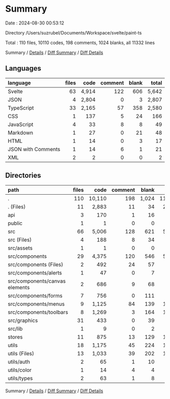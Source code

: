 # Summary

Date : 2024-08-30 00:53:12

Directory /Users/suzrubel/Documents/Workspace/svelte/paint-ts

Total : 110 files,  10110 codes, 198 comments, 1024 blanks, all 11332 lines

Summary / [Details](details.md) / [Diff Summary](diff.md) / [Diff Details](diff-details.md)

## Languages
| language | files | code | comment | blank | total |
| :--- | ---: | ---: | ---: | ---: | ---: |
| Svelte | 63 | 4,914 | 122 | 606 | 5,642 |
| JSON | 4 | 2,804 | 0 | 3 | 2,807 |
| TypeScript | 33 | 2,165 | 57 | 358 | 2,580 |
| CSS | 1 | 137 | 5 | 24 | 166 |
| JavaScript | 4 | 33 | 8 | 8 | 49 |
| Markdown | 1 | 27 | 0 | 21 | 48 |
| HTML | 1 | 14 | 0 | 3 | 17 |
| JSON with Comments | 1 | 14 | 6 | 1 | 21 |
| XML | 2 | 2 | 0 | 0 | 2 |

## Directories
| path | files | code | comment | blank | total |
| :--- | ---: | ---: | ---: | ---: | ---: |
| . | 110 | 10,110 | 198 | 1,024 | 11,332 |
| . (Files) | 11 | 2,883 | 11 | 34 | 2,928 |
| api | 3 | 170 | 1 | 16 | 187 |
| public | 1 | 1 | 0 | 0 | 1 |
| src | 66 | 5,006 | 128 | 621 | 5,755 |
| src (Files) | 4 | 188 | 8 | 34 | 230 |
| src/assets | 1 | 1 | 0 | 0 | 1 |
| src/components | 29 | 4,375 | 120 | 546 | 5,041 |
| src/components (Files) | 2 | 492 | 24 | 57 | 573 |
| src/components/alerts | 1 | 47 | 0 | 7 | 54 |
| src/components/canvas elements | 2 | 686 | 9 | 68 | 763 |
| src/components/forms | 7 | 756 | 0 | 111 | 867 |
| src/components/menus | 9 | 1,125 | 84 | 139 | 1,348 |
| src/components/toolbars | 8 | 1,269 | 3 | 164 | 1,436 |
| src/graphics | 31 | 433 | 0 | 39 | 472 |
| src/lib | 1 | 9 | 0 | 2 | 11 |
| stores | 11 | 875 | 13 | 129 | 1,017 |
| utils | 18 | 1,175 | 45 | 224 | 1,444 |
| utils (Files) | 13 | 1,033 | 39 | 202 | 1,274 |
| utils/auth | 2 | 65 | 1 | 10 | 76 |
| utils/color | 1 | 14 | 4 | 4 | 22 |
| utils/types | 2 | 63 | 1 | 8 | 72 |

Summary / [Details](details.md) / [Diff Summary](diff.md) / [Diff Details](diff-details.md)